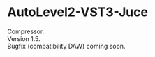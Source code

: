 # AutoLevel2-VST3-Juce
Compressor.<br>
Version 1.5. <br>
Bugfix (compatibility DAW) coming soon.





